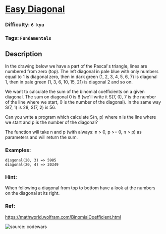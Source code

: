 # [Easy Diagonal](https://www.codewars.com/kata/559b8e46fa060b2c6a0000bf)

### Difficulty: `6 kyu`

### Tags: `Fundamentals` 

## Description

In the drawing below we have a part of the Pascal's triangle, lines are numbered from zero (top). The left diagonal in pale blue with only numbers equal to 1 is diagonal zero, then in dark green (1, 2, 3, 4, 5, 6, 7) is diagonal 1, then in pale green (1, 3, 6, 10, 15, 21) is diagonal 2 and so on.

We want to calculate the sum of the binomial coefficients on a given diagonal. The sum on diagonal 0 is 8 (we'll write it S(7, 0), 7 is the number of the line where we start, 0 is the number of the diagonal). In the same way S(7, 1) is 28, S(7, 2) is 56.

Can you write a program which calculate S(n, p) where n is the line where we start and p is the number of the diagonal?

The function will take n and p (with always: n > 0, p >= 0, n > p) as parameters and will return the sum.

### Examples:

```
diagonal(20, 3) => 5985
diagonal(20, 4) => 20349
```

### Hint:
When following a diagonal from top to bottom have a look at the numbers on the diagonal at its right.

### Ref:
https://mathworld.wolfram.com/BinomialCoefficient.html

![source: codewars](https://i.imgur.com/eUGaNvIm.jpg)